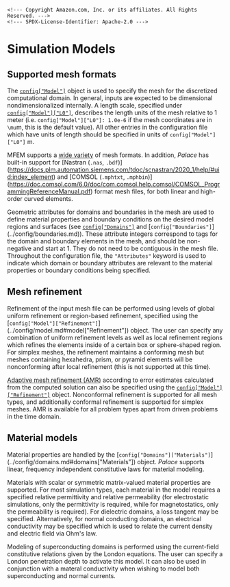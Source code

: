 ```@raw html
<!--- Copyright Amazon.com, Inc. or its affiliates. All Rights Reserved. --->
<!--- SPDX-License-Identifier: Apache-2.0 --->
```

# Simulation Models

## Supported mesh formats

The [`config["Model"]`](../config/model.md#config%5B%22Model%22%5D) object is used to
specify the mesh for the discretized computational domain. In general, inputs are expected
to be dimensional nondimensionalized internally. A length scale, specified under
[`config["Model"]["L0"]`](../config/model.md#config%5B%22Model%22%5D), describes the length
units of the mesh relative to 1 meter (i.e. `config["Model"]["L0"]: 1.0e-6` if the mesh
coordinates are in ``\mu``m, this is the default value). All other entries in the
configuration file which have units of length should be specified in units of
`config["Model"]["L0"]` m.

MFEM supports a [wide variety](https://mfem.org/mesh-formats/) of mesh formats. In
addition, *Palace* has built-in support for [Nastran (`.nas`, `.bdf`)]
(https://docs.plm.automation.siemens.com/tdoc/scnastran/2020_1/help/#uid:index_element) and
[COMSOL (`.mphtxt`, `.mphbin`)]
(https://doc.comsol.com/6.0/doc/com.comsol.help.comsol/COMSOL_ProgrammingReferenceManual.pdf)
format mesh files, for both linear and high-order curved elements.

Geometric attributes for domains and boundaries in the mesh are used to define material
properties and boundary conditions on the desired model regions and surfaces (see
[`config["Domains"]`](../config/domains.md) and [`config["Boundaries"]`]
(../config/boundaries.md)). These attribute integers correspond to tags for the domain and
boundary elements in the mesh, and should be non-negative and start at 1. They do not need
to be contiguous in the mesh file. Throughout the configuration file, the `"Attributes"`
keyword is used to indicate which domain or boundary attributes are relevant to the
material properties or boundary conditions being specified.

## Mesh refinement

Refinement of the input mesh file can be performed using levels of global uniform refinement
or region-based refinement, specified using the [`config["Model"]["Refinement"]`]
(../config/model.md#model["Refinement"]) object. The user can specify any combination of
uniform refinement levels as well as local refinement regions which refines the elements
inside of a certain box or sphere-shaped region. For simplex meshes, the refinement
maintains a conforming mesh but meshes containing hexahedra, prism, or pyramid elements
will be nonconforming after local refinement (this is not supported at this time).

[Adaptive mesh refinement (AMR)](https://en.wikipedia.org/wiki/Adaptive_mesh_refinement)
according to error estimates calculated from the computed solution can also be specified
using the [`config["Model"]["Refinement"]`](../config/model.md#model%5B%22Refinement%22%5D)
object. Nonconformal refinement is supported for all mesh types, and additionally conformal
refinement is supported for simplex meshes. AMR is available for all problem types apart
from driven problems in the time domain.

## Material models

Material properties are handled by the [`config["Domains"]["Materials"]`]
(../config/domains.md#domains["Materials"]) object. *Palace* supports linear, frequency
independent constitutive laws for material modeling.

Materials with scalar or symmetric matrix-valued material properties are supported. For most
simulation types, each material in the model requires a specified relative permittivity and
relative permeability (for electrostatic simulations, only the permittivity is required,
while for magnetostatics, only the permeability is required). For dielectric domains, a
loss tangent may be specified. Alternatively, for normal conducting domains, an electrical
conductivity may be specified which is used to relate the current density and electric
field via Ohm's law.

Modeling of superconducting domains is performed using the current-field constitutive
relations given by the London equations. The user can specify a London penetration depth to
activate this model. It can also be used in conjunction with a materal conductivity when
wishing to model both superconducting and normal currents.
